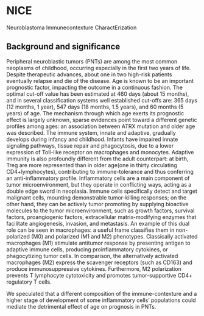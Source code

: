# NICE
Neuroblastoma Immunecontexture CharactErization

## Background and significance ##

Peripheral neuroblastic tumors (PNTs) are among the most common neoplasms of childhood, occurring especially in the first two years of life. Despite therapeutic advances, about one in two high-risk patients eventually relapse and die of the disease. Age is known to be an important prognostic factor, impacting the outcome in a continuous fashion. The optimal cut-off value has been estimated at 460 days (about 15 months), and in several classification systems well established cut-offs are: 365 days (12 months, 1 year), 547 days (18 months, 1.5 years), and 60 months (5 years) of age. The mechanism through which age exerts its prognostic effect is largely unknown, sparse evidences point toward a different genetic profiles among ages: an association between ATRX mutation and older age was described. 
The immune system, innate and adaptive, gradually develops during infancy and childhood. Infants  have impaired innate signaling pathways, tissue repair and phagocytosis, due to a lower expression of Toll-like receptor on macrophages and monocytes.  Adaptive immunity is also profoundly different from the adult counterpart: at birth, Treg are more represented than in older age(one in thirty circulating CD4+lymphocytes), contributing to immune-tolerance and thus conferring an anti-inflammatory profile. Inflammatory cells are a main component of tumor microenvironment, but they operate in conflicting ways, acting as a double edge sword in neoplasia. Immune cells specifically detect and target malignant cells, mounting demonstrable tumor-killing responses; on the other hand, they can be actively tumor promoting by supplying bioactive molecules to the tumor microenvironment, such as growth factors, survival factors, proangiogenic factors, extracellular matrix-modifying enzymes that facilitate angiogenesis, invasion, and metastasis. An example of this dual role can be seen in macrophages: a useful frame classifies them in non-polarized (M0) and polarized (M1 and M2) phenotypes. Classically activated macrophages (M1) stimulate antitumor response by presenting antigen to adaptive immune cells, producing proinflammatory cytokines, or phagocytizing tumor cells. In comparison, the alternatively activated macrophages (M2) express the scavenger receptors (such as CD163) and produce immunosuppressive cytokines. Furthermore, M2 polarization prevents T lymphocyte cytotoxicity and promotes tumor-supportive CD4+ regulatory T cells.

We speculated that a different composition of the immune-contexture and a higher stage of development of some inflammatory cells’ populations could mediate the detrimental effect of age on prognosis in PNTs.    

